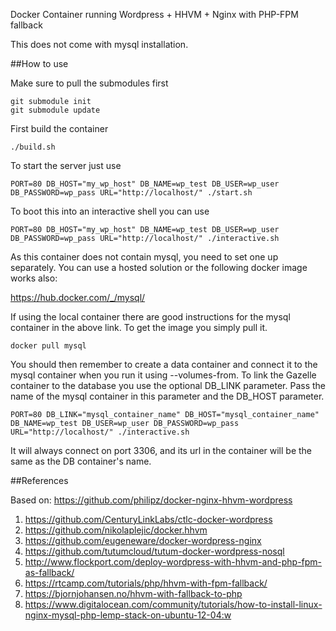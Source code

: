 Docker Container running Wordpress + HHVM + Nginx with PHP-FPM fallback

This does not come with mysql installation.

##How to use

Make sure to pull the submodules first

    git submodule init
    git submodule update

First build the container

    ./build.sh

To start the server just use

    PORT=80 DB_HOST="my_wp_host" DB_NAME=wp_test DB_USER=wp_user DB_PASSWORD=wp_pass URL="http://localhost/" ./start.sh 

To boot this into an interactive shell you can use

    PORT=80 DB_HOST="my_wp_host" DB_NAME=wp_test DB_USER=wp_user DB_PASSWORD=wp_pass URL="http://localhost/" ./interactive.sh

As this container does not contain mysql, you need to set one up separately. You can use a hosted
solution or the following docker image works also:

https://hub.docker.com/_/mysql/

If using the local container there are good instructions for the mysql container in the above link. To get the image you simply pull it. 

	docker pull mysql

You should then remember to create a data container and connect it to the mysql container when you run it using --volumes-from. To link the Gazelle container to the database you use the optional DB_LINK parameter. Pass the name of the mysql container in this parameter and the DB_HOST parameter.

    PORT=80 DB_LINK="mysql_container_name" DB_HOST="mysql_container_name" DB_NAME=wp_test DB_USER=wp_user DB_PASSWORD=wp_pass URL="http://localhost/" ./interactive.sh 

It will always connect on port 3306, and its url in the container will be the same as the DB container's name.

##References

Based on:
https://github.com/philipz/docker-nginx-hhvm-wordpress

1. https://github.com/CenturyLinkLabs/ctlc-docker-wordpress
2. https://github.com/nikolaplejic/docker.hhvm
3. https://github.com/eugeneware/docker-wordpress-nginx
4. https://github.com/tutumcloud/tutum-docker-wordpress-nosql
5. http://www.flockport.com/deploy-wordpress-with-hhvm-and-php-fpm-as-fallback/
6. https://rtcamp.com/tutorials/php/hhvm-with-fpm-fallback/
7. https://bjornjohansen.no/hhvm-with-fallback-to-php
8. https://www.digitalocean.com/community/tutorials/how-to-install-linux-nginx-mysql-php-lemp-stack-on-ubuntu-12-04:w
